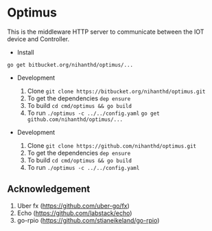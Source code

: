 # Optimus

This is the middleware HTTP server to communicate between the IOT device and Controller.

* Install

```go get bitbucket.org/nihanthd/optimus/...```

* Development

    1. Clone ```git clone https://bitbucket.org/nihanthd/optimus.git```
    2. To get the dependencies ```dep ensure```
    3. To build ```cd cmd/optimus && go build```
    4. To run ```./optimus -c ../../config.yaml```
```go get github.com/nihanthd/optimus/...```

* Development

    1. Clone ```git clone https://github.com/nihanthd/optimus.git```
    2. To get the dependencies ```dep ensure```
    3. To build ```cd cmd/optimus && go build```
    4. To run ```./optimus -c ../../config.yaml```
    
## Acknowledgement

1. Uber fx (https://github.com/uber-go/fx)
2. Echo (https://github.com/labstack/echo)
3. go-rpio (https://github.com/stianeikeland/go-rpio)